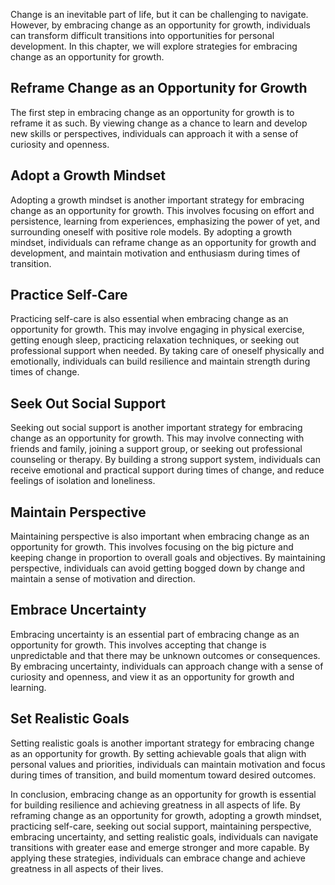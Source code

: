 
Change is an inevitable part of life, but it can be challenging to navigate. However, by embracing change as an opportunity for growth, individuals can transform difficult transitions into opportunities for personal development. In this chapter, we will explore strategies for embracing change as an opportunity for growth.

Reframe Change as an Opportunity for Growth
-------------------------------------------

The first step in embracing change as an opportunity for growth is to reframe it as such. By viewing change as a chance to learn and develop new skills or perspectives, individuals can approach it with a sense of curiosity and openness.

Adopt a Growth Mindset
----------------------

Adopting a growth mindset is another important strategy for embracing change as an opportunity for growth. This involves focusing on effort and persistence, learning from experiences, emphasizing the power of yet, and surrounding oneself with positive role models. By adopting a growth mindset, individuals can reframe change as an opportunity for growth and development, and maintain motivation and enthusiasm during times of transition.

Practice Self-Care
------------------

Practicing self-care is also essential when embracing change as an opportunity for growth. This may involve engaging in physical exercise, getting enough sleep, practicing relaxation techniques, or seeking out professional support when needed. By taking care of oneself physically and emotionally, individuals can build resilience and maintain strength during times of change.

Seek Out Social Support
-----------------------

Seeking out social support is another important strategy for embracing change as an opportunity for growth. This may involve connecting with friends and family, joining a support group, or seeking out professional counseling or therapy. By building a strong support system, individuals can receive emotional and practical support during times of change, and reduce feelings of isolation and loneliness.

Maintain Perspective
--------------------

Maintaining perspective is also important when embracing change as an opportunity for growth. This involves focusing on the big picture and keeping change in proportion to overall goals and objectives. By maintaining perspective, individuals can avoid getting bogged down by change and maintain a sense of motivation and direction.

Embrace Uncertainty
-------------------

Embracing uncertainty is an essential part of embracing change as an opportunity for growth. This involves accepting that change is unpredictable and that there may be unknown outcomes or consequences. By embracing uncertainty, individuals can approach change with a sense of curiosity and openness, and view it as an opportunity for growth and learning.

Set Realistic Goals
-------------------

Setting realistic goals is another important strategy for embracing change as an opportunity for growth. By setting achievable goals that align with personal values and priorities, individuals can maintain motivation and focus during times of transition, and build momentum toward desired outcomes.

In conclusion, embracing change as an opportunity for growth is essential for building resilience and achieving greatness in all aspects of life. By reframing change as an opportunity for growth, adopting a growth mindset, practicing self-care, seeking out social support, maintaining perspective, embracing uncertainty, and setting realistic goals, individuals can navigate transitions with greater ease and emerge stronger and more capable. By applying these strategies, individuals can embrace change and achieve greatness in all aspects of their lives.
